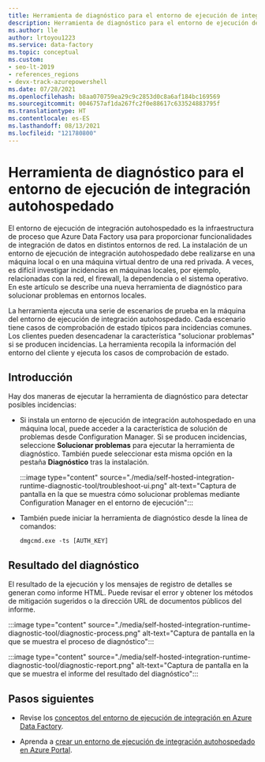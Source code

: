 ```yaml
---
title: Herramienta de diagnóstico para el entorno de ejecución de integración autohospedado
description: Herramienta de diagnóstico para el entorno de ejecución de integración autohospedado
ms.author: lle
author: lrtoyou1223
ms.service: data-factory
ms.topic: conceptual
ms.custom:
- seo-lt-2019
- references_regions
- devx-track-azurepowershell
ms.date: 07/28/2021
ms.openlocfilehash: b8aa070759ea29c9c2853d0c8a6af184bc169569
ms.sourcegitcommit: 0046757af1da267fc2f0e88617c633524883795f
ms.translationtype: HT
ms.contentlocale: es-ES
ms.lasthandoff: 08/13/2021
ms.locfileid: "121780800"
---
```

# <a name="diagnostic-tool-for-self-hosted-integration-runtime"></a>Herramienta de diagnóstico para el entorno de ejecución de integración autohospedado
El entorno de ejecución de integración autohospedado es la infraestructura de proceso que Azure Data Factory usa para proporcionar funcionalidades de integración de datos en distintos entornos de red. La instalación de un entorno de ejecución de integración autohospedado debe realizarse en una máquina local o en una máquina virtual dentro de una red privada. A veces, es difícil investigar incidencias en máquinas locales, por ejemplo, relacionadas con la red, el firewall, la dependencia o el sistema operativo. En este artículo se describe una nueva herramienta de diagnóstico para solucionar problemas en entornos locales.

La herramienta ejecuta una serie de escenarios de prueba en la máquina del entorno de ejecución de integración autohospedado. Cada escenario tiene casos de comprobación de estado típicos para incidencias comunes. Los clientes pueden desencadenar la característica "solucionar problemas" si se producen incidencias. La herramienta recopila la información del entorno del cliente y ejecuta los casos de comprobación de estado. 

## <a name="get-started"></a>Introducción 
Hay dos maneras de ejecutar la herramienta de diagnóstico para detectar posibles incidencias:

- Si instala un entorno de ejecución de integración autohospedado en una máquina local, puede acceder a la característica de solución de problemas desde Configuration Manager. Si se producen incidencias, seleccione **Solucionar problemas** para ejecutar la herramienta de diagnóstico. También puede seleccionar esta misma opción en la pestaña **Diagnóstico** tras la instalación.

   :::image type="content" source="./media/self-hosted-integration-runtime-diagnostic-tool/troubleshoot-ui.png" alt-text="Captura de pantalla en la que se muestra cómo solucionar problemas mediante Configuration Manager en el entorno de ejecución":::
   
- También puede iniciar la herramienta de diagnóstico desde la línea de comandos:

   ```console
   dmgcmd.exe -ts [AUTH_KEY]
   ```

## <a name="diagnostic-result"></a>Resultado del diagnóstico
El resultado de la ejecución y los mensajes de registro de detalles se generan como informe HTML. Puede revisar el error y obtener los métodos de mitigación sugeridos o la dirección URL de documentos públicos del informe.

:::image type="content" source="./media/self-hosted-integration-runtime-diagnostic-tool/diagnostic-process.png" alt-text="Captura de pantalla en la que se muestra el proceso de diagnóstico":::

:::image type="content" source="./media/self-hosted-integration-runtime-diagnostic-tool/diagnostic-report.png" alt-text="Captura de pantalla en la que se muestra el informe del resultado del diagnóstico":::

## <a name="next-steps"></a>Pasos siguientes

- Revise los [conceptos del entorno de ejecución de integración en Azure Data Factory](./concepts-integration-runtime.md).

- Aprenda a [crear un entorno de ejecución de integración autohospedado en Azure Portal](./create-self-hosted-integration-runtime.md).
